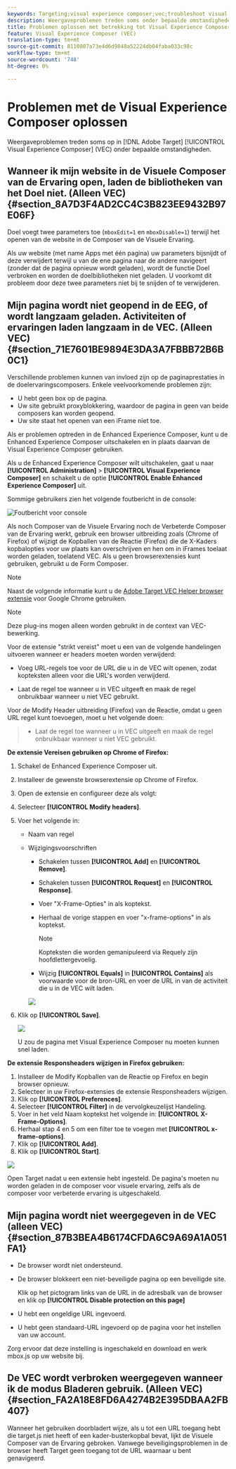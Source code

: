 ```yaml
---
keywords: Targeting;visual experience composer;vec;troubleshoot visual experience composer;troubleshooting;tls;tls 1.2
description: Weergaveproblemen treden soms onder bepaalde omstandigheden op in de Adobe Target Visual Experience Composer (VEC).
title: Problemen oplossen met betrekking tot Visual Experience Composer
feature: Visual Experience Composer (VEC)
translation-type: tm+mt
source-git-commit: 8110807a73e4d6d9848a52224db04faba033c98c
workflow-type: tm+mt
source-wordcount: '748'
ht-degree: 0%

---
```



# Problemen met de Visual Experience Composer oplossen

Weergaveproblemen treden soms op in [!DNL Adobe Target] [!UICONTROL Visual Experience Composer] (VEC) onder bepaalde omstandigheden.

## Wanneer ik mijn website in de Visuele Composer van de Ervaring open, laden de bibliotheken van het Doel niet. (Alleen VEC) {#section_8A7D3F4AD2CC4C3B823EE9432B97E06F}

Doel voegt twee parameters toe (`mboxEdit=1` en `mboxDisable=1`) terwijl het openen van de website in de Composer van de Visuele Ervaring.

Als uw website (met name Apps met één pagina) uw parameters bijsnijdt of deze verwijdert terwijl u van de ene pagina naar de andere navigeert (zonder dat de pagina opnieuw wordt geladen), wordt de functie Doel verbroken en worden de doelbibliotheken niet geladen.
U voorkomt dit probleem door deze twee parameters niet bij te snijden of te verwijderen.

## Mijn pagina wordt niet geopend in de EEG, of wordt langzaam geladen. Activiteiten of ervaringen laden langzaam in de VEC. (Alleen VEC) {#section_71E7601BE9894E3DA3A7FBBB72B6B0C1}

Verschillende problemen kunnen van invloed zijn op de paginaprestaties in de doelervaringscomposers. Enkele veelvoorkomende problemen zijn:

* U hebt geen box op de pagina.
* Uw site gebruikt proxyblokkering, waardoor de pagina in geen van beide composers kan worden geopend.
* Uw site staat het openen van een iFrame niet toe.

Als er problemen optreden in de Enhanced Experience Composer, kunt u de Enhanced Experience Composer uitschakelen en in plaats daarvan de Visual Experience Composer gebruiken.

Als u de Enhanced Experience Composer wilt uitschakelen, gaat u naar **[!UICONTROL Administration]** > **[!UICONTROL Visual Experience Composer]** en schakelt u de optie **[!UICONTROL Enable Enhanced Experience Composer]** uit.

Sommige gebruikers zien het volgende foutbericht in de console:

![Foutbericht voor console](/help/c-experiences/c-visual-experience-composer/r-troubleshoot-composer/assets/console_error_message.jpg)

Als noch Composer van de Visuele Ervaring noch de Verbeterde Composer van de Ervaring werkt, gebruik een browser uitbreiding zoals (Chrome of Firefox) of wijzigt de Kopballen van de Reactie (Firefox) die de X-Kaders kopbalopties voor uw plaats kan overschrijven en hen om in iFrames toelaat worden geladen, toelatend VEC. Als u geen browserextensies kunt gebruiken, gebruikt u de Form Composer.

>[!NOTE]
>
>Naast de volgende informatie kunt u de [Adobe Target VEC Helper browser extensie](/help/c-experiences/c-visual-experience-composer/r-troubleshoot-composer/vec-helper-browser-extension.md) voor Google Chrome gebruiken.


>[!NOTE]
>
>Deze plug-ins mogen alleen worden gebruikt in de context van VEC-bewerking.
>
>Voor de extensie &quot;strikt vereist&quot; moet u een van de volgende handelingen uitvoeren wanneer er headers moeten worden verwijderd:
>
>* Voeg URL-regels toe voor de URL die u in de VEC wilt openen, zodat kopteksten alleen voor die URL&#39;s worden verwijderd.
   >
   >
* Laat de regel toe wanneer u in VEC uitgeeft en maak de regel onbruikbaar wanneer u niet VEC gebruikt.
>
>
Voor de Modify Header uitbreiding (Firefox) van de Reactie, omdat u geen URL regel kunt toevoegen, moet u het volgende doen:
>
>* Laat de regel toe wanneer u in VEC uitgeeft en maak de regel onbruikbaar wanneer u niet VEC gebruikt.


**De extensie Vereisen gebruiken op Chrome of Firefox:**

1. Schakel de Enhanced Experience Composer uit.
1. Installeer de gewenste browserextensie op Chrome of Firefox.
1. Open de extensie en configureer deze als volgt:
1. Selecteer **[!UICONTROL Modify headers]**.
1. Voer het volgende in:

   * Naam van regel
   * Wijzigingsvoorschriften

      * Schakelen tussen **[!UICONTROL Add]** en **[!UICONTROL Remove]**.
      * Schakelen tussen **[!UICONTROL Request]** en **[!UICONTROL Response]**.
      * Voer &quot;X-Frame-Opties&quot; in als koptekst.
      * Herhaal de vorige stappen en voer &quot;x-frame-options&quot; in als koptekst.

         >[!NOTE]
         >
         >Kopteksten die worden gemanipuleerd via Requely zijn hoofdlettergevoelig.

      * Wijzig **[!UICONTROL Equals]** in **[!UICONTROL Contains]** als voorwaarde voor de bron-URL en voer de URL in van de activiteit die u in de VEC wilt laden.

      ![](assets/chrome_extension.png)


1. Klik op **[!UICONTROL Save]**.

   ![](assets/requestly.png)

   U zou de pagina met Visual Experience Composer nu moeten kunnen snel laden.

**De extensie Responsheaders wijzigen in Firefox gebruiken:**

1. Installeer de Modify Kopballen van de Reactie op Firefox en begin browser opnieuw.
1. Selecteer in uw Firefox-extensies de extensie Responsheaders wijzigen.
1. Klik op **[!UICONTROL Preferences]**.
1. Selecteer **[!UICONTROL Filter]** in de vervolgkeuzelijst Handeling.
1. Voer in het veld Naam koptekst het volgende in: **[!UICONTROL X-Frame-Options]**.
1. Herhaal stap 4 en 5 om een filter toe te voegen met **[!UICONTROL x-frame-options]**.
1. Klik op **[!UICONTROL Add]**.
1. Klik op **[!UICONTROL Start]**.

![](assets/firefox_extension.png)

Open Target nadat u een extensie hebt ingesteld. De pagina&#39;s moeten nu worden geladen in de composer voor visuele ervaring, zelfs als de composer voor verbeterde ervaring is uitgeschakeld.

## Mijn pagina wordt niet weergegeven in de VEC (alleen VEC) {#section_87B3BEA4B6174CFDA6C9A69A1A051FA1}

* De browser wordt niet ondersteund.
* De browser blokkeert een niet-beveiligde pagina op een beveiligde site.

   Klik op het pictogram links van de URL in de adresbalk van de browser en klik op **[!UICONTROL Disable protection on this page]**
* U hebt een ongeldige URL ingevoerd.
* U hebt geen standaard-URL ingevoerd op de pagina voor het instellen van uw account.

Zorg ervoor dat deze instelling is ingeschakeld en download en werk mbox.js op uw website bij.

## De VEC wordt verbroken weergegeven wanneer ik de modus Bladeren gebruik. (Alleen VEC) {#section_FA2A18E8FD6A4274B2E395DBAA2FB407}

Wanneer het gebruiken doorbladert wijze, als u tot een URL toegang hebt die target.js niet heeft of een kader-busterkopbal bevat, lijkt de Visuele Composer van de Ervaring gebroken. Vanwege beveiligingsproblemen in de browser heeft Target geen toegang tot de URL waarnaar u bent genavigeerd.
